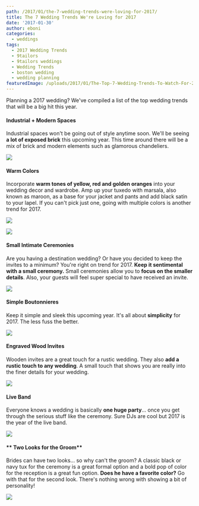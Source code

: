 ```yaml
---
path: /2017/01/the-7-wedding-trends-were-loving-for-2017/
title: The 7 Wedding Trends We're Loving for 2017
date: '2017-01-30'
author: eboni
categories:
  - weddings
tags:
  - 2017 Wedding Trends
  - 9tailors
  - 9tailors weddings
  - Wedding Trends
  - boston wedding
  - wedding planning
featuredImage: /uploads/2017/01/The-Top-7-Wedding-Trends-To-Watch-For-2017-e1485558079677.jpg
---
```

Planning a 2017 wedding? We've compiled a list of the top wedding trends that will be a big hit this year.

#### **Industrial + Modern Spaces**

Industrial spaces won't be going out of style anytime soon. We'll be seeing **a lot of exposed brick** this upcoming year. This time around there will be a mix of brick and modern elements such as glamorous chandeliers.

![](https://s-media-cache-ak0.pinimg.com/564x/d3/c1/11/d3c111795fa4dd23788f639fa321ddaf.jpg)

#### **Warm Colors**

Incorporate **warm tones of yellow, red and golden oranges** into your wedding decor and wardrobe. Amp up your tuxedo with marsala, also known as maroon, as a base for your jacket and pants and add black satin to your lapel. If you can't pick just one, going with multiple colors is another trend for 2017.

![](https://s-media-cache-ak0.pinimg.com/564x/11/6e/2a/116e2a4c44661f777f34d563a8423630.jpg)

![](https://s-media-cache-ak0.pinimg.com/564x/0a/de/7f/0ade7f4bd3f8f113b49d5431956fdf6d.jpg)

#### Small Intimate Ceremonies

Are you having a destination wedding? Or have you decided to keep the invites to a minimum? You're right on trend for 2017. **Keep it sentimental with a small ceremony.** Small ceremonies allow you to **focus on the smaller details**. Also, your guests will feel super special to have received an invite.

![](https://s-media-cache-ak0.pinimg.com/564x/84/ae/e6/84aee68ba0198a7403f345e59d6ae01f.jpg)

#### Simple Boutonnieres

Keep it simple and sleek this upcoming year. It's all about **simplicity** for 2017. The less fuss the better.

![](https://s-media-cache-ak0.pinimg.com/564x/f2/03/6c/f2036c8d9fa5af5c1fb94a23d86afa42.jpg)

#### Engraved Wood Invites

Wooden invites are a great touch for a rustic wedding. They also **add a rustic touch to any wedding**. A small touch that shows you are really into the finer details for your wedding.

![](https://s-media-cache-ak0.pinimg.com/564x/58/be/7a/58be7ac5df9d994193af15aa2042f18c.jpg)

#### Live Band

Everyone knows a wedding is basically **one huge party**... once you get through the serious stuff like the ceremony. Sure DJs are cool but 2017 is the year of the live band.

![](https://s-media-cache-ak0.pinimg.com/564x/0b/5a/d3/0b5ad359f273a9da039ec76943b060b1.jpg)

#### ** Two Looks for the Groom**

Brides can have two looks... so why can't the groom? A classic black or navy tux for the ceremony is a great formal option and a bold pop of color for the reception is a great fun option. **Does he have a favorite color?** Go with that for the second look. There's nothing wrong with showing a bit of personality!

![](https://s-media-cache-ak0.pinimg.com/564x/73/68/43/73684374cf1570d44d965d96167bbf6d.jpg)